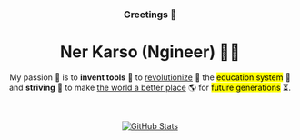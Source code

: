 <center>
  <h3>Greetings 👋</h3>
  <h1>Ner Karso (Ngineer) 👨‍💻</h1>
  
  <!--![visitors](https://visitor-badge.glitch.me/badge?page_id=nerkarso.nerkarso)-->
  
  <p style="max-width:600px">
    My passion 🍎 is to <b>invent tools</b> 🔨 to <u>revolutionize</u> 🚀 the <mark>education system</mark> 🏫 and <b>striving</b> 💪 to make <u>the world a better place</u> 🌎 for <mark>future generations</mark> ⏳.
  </p>

  <br/>
  
  [![GitHub Stats](https://github-readme-stats.vercel.app/api?username=nerkarso&show_icons=true&theme=dark&custom_title=GitHub%20Stats)](https://github.com/nerkarso)
</center>
